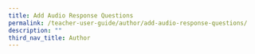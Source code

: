 ```yaml
---
title: Add Audio Response Questions
permalink: /teacher-user-guide/author/add-audio-response-questions/
description: ""
third_nav_title: Author
---
```

